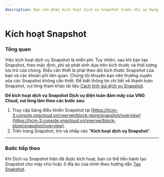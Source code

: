 ```yaml
---
description: Bạn cần phải kích hoạt dịch vụ Snapshot trước khi sử dụng.
---
```


# Kích hoạt Snapshot

### **Tổng quan** 

Việc kích hoạt dịch vụ Snapshot là miễn phí. Tuy nhiên, sau khi bạn tạo Snapshot, theo mặc định, phí sẽ phát sinh dựa trên kích thước và thời lượng lưu trữ của chúng. Điều cần thiết là phải theo dõi kích thước Snapshot của bạn và các khoản phí liên quan. Chúng tôi khuyên bạn nên thường xuyên xóa các Snapshot không cần thiết. Để biết thông tin chi tiết về thanh toán Snapshot, vui lòng tham khảo tài liệu [Cách tính giá dịch vụ Snapshot](https://docs.vngcloud.vn/vng-cloud-document/vn/vserver/compute-hcm03-1a/snapshot/cach-tinh-gia-dich-vu-snapshot).

**Để kích hoạt dịch vụ Snapshot Dịch vụ điện toán đám mây của VNG Cloud, vui lòng làm theo các bước sau:**

1. Truy cập bảng điều khiển Snapshot tại [https://hcm-3.console.vngcloud.vn/vserver/block-store/snapshot/overview](https://hcm-3.console.vngcloud.vn/vserver/block-store/snapshot/overview). 
2. Trên trang Snapshot, tìm và nhấp vào "**Kích hoạt dịch vụ Snapshot**".

***

### **Bước tiếp theo** 

Khi Dịch vụ Snapshot hiện đã được kích hoạt, bạn có thể tiến hành tạo Snapshot cho máy chủ hoặc ổ đĩa ảo của mình theo hướng dẫn [Tạo Snapshot](https://docs.vngcloud.vn/vng-cloud-document/vn/vserver/compute-hcm03-1a/snapshot/tao-snapshot).
